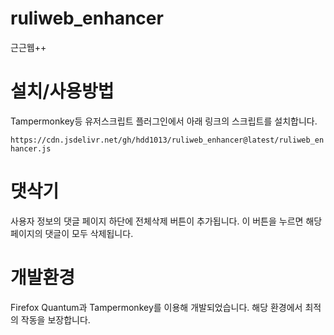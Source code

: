 # ruliweb_enhancer
근근웹++

# 설치/사용방법
Tampermonkey등 유저스크립트 플러그인에서 아래 링크의 스크립트를 설치합니다.

`https://cdn.jsdelivr.net/gh/hdd1013/ruliweb_enhancer@latest/ruliweb_enhancer.js`

# 댓삭기
사용자 정보의 댓글 페이지 하단에 전체삭제 버튼이 추가됩니다.
이 버튼을 누르면 해당 페이지의 댓글이 모두 삭제됩니다.

# 개발환경
Firefox Quantum과 Tampermonkey를 이용해 개발되었습니다. 해당 환경에서 최적의 작동을 보장합니다.
